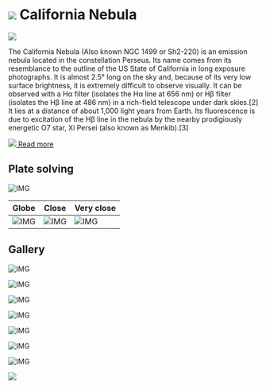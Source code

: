 # ![](..//Imaging//Common/pyl-tiny.png) California Nebula
![](..//Imaging//HD/California_Nebula+00+co.jpg)

The California Nebula (Also known NGC 1499 or Sh2-220) is an emission nebula located in the constellation Perseus. Its name comes from its resemblance to the outline of the US State of California in long exposure photographs. It is almost 2.5° long on the sky and, because of its very low surface brightness, it is extremely difficult to observe visually. It can be observed with a Hα filter (isolates the Hα line at 656 nm) or Hβ filter (isolates the Hβ line at 486 nm) in a rich-field telescope under dark skies.[2] It lies at a distance of about 1,000 light years from Earth. Its fluorescence is due to excitation of the Hβ line in the nebula by the nearby prodigiously energetic O7 star, Xi Persei (also known as Menkib).[3]

[![](..//Imaging//Common/Wikipedia.png) Read more](https://en.wikipedia.org/wiki/California_Nebula)
## Plate solving 


![IMG](..//Imaging//HD/California_Nebula_Annotated.jpg)


| Globe | Close | Very close |
| ----- | ----- | ----- |
|![IMG](..//Imaging//HD/California_Nebula_Globe.jpg) |![IMG](..//Imaging//HD/California_Nebula_Close.jpg) |![IMG](..//Imaging//HD/California_Nebula_Closer.jpg) |

## Gallery
![IMG](..//Imaging//HD/California_Nebula+00+co.jpg) 

![IMG](..//Imaging//HD/California_Nebula+01+co.jpg) 

![IMG](..//Imaging//HD/California_Nebula+02+co.jpg) 

![IMG](..//Imaging//HD/California_Nebula+03+co.jpg) 

![IMG](..//Imaging//HD/California_Nebula+04+co.jpg) 

![IMG](..//Imaging//HD/California_Nebula+05+co.jpg) 

![IMG](..//Imaging//HD/California_Nebula+06+co.jpg) 

![](..//Imaging//HD/California_Nebula+00+bg.jpg)
